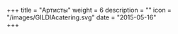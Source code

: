 +++
title = "Артисты"
weight = 6
description = ""
icon = "/images/GILDIAcatering.svg"
date = "2015-05-16"  
+++
